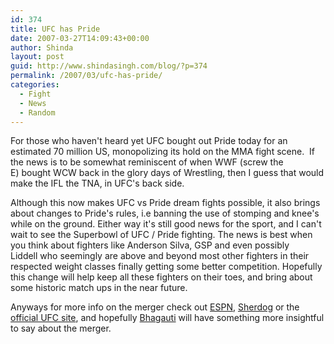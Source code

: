 ```yaml
---
id: 374
title: UFC has Pride
date: 2007-03-27T14:09:43+00:00
author: Shinda
layout: post
guid: http://www.shindasingh.com/blog/?p=374
permalink: /2007/03/ufc-has-pride/
categories:
  - Fight
  - News
  - Random
---
```

For those who haven't heard yet UFC bought out Pride today for an estimated 70 million US, monopolizing its hold on the&nbsp;MMA fight scene.&nbsp;&nbsp;If the news is to be&nbsp;somewhat reminiscent of when WWF (screw the E)&nbsp;bought WCW back in the glory days of Wrestling, then I guess that would make the IFL&nbsp;the TNA, in UFC's back side. 

Although this now makes UFC vs Pride dream fights possible, it also&nbsp;brings about changes to&nbsp;Pride's rules, i.e banning the use of stomping and knee's while on the ground.&nbsp;Either way it's&nbsp;still good news for the sport, and I can't wait to see the Superbowl of UFC / Pride fighting. The news is best when you think about fighters like Anderson Silva, GSP and even possibly Liddell&nbsp;who&nbsp;seemingly are&nbsp;above and beyond most other fighters in their respected weight classes finally getting some better competition.&nbsp;Hopefully this change will help keep all these fighters on their toes, and bring about some historic match ups in the near future.

Anyways for more info on the merger check&nbsp;out&nbsp;[ESPN](http://sports.espn.go.com/sports/news/story?id=2814235),&nbsp;[Sherdog](http://www.sherdog.com/)&nbsp;or the [official UFC site](http://www.ufc.com/), and hopefully [Bhagauti](http://bhagauti.blogspot.com) will have something more insightful to say about the merger.